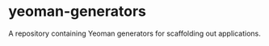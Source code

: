 yeoman-generators
=================

A repository containing Yeoman generators for scaffolding out applications.
